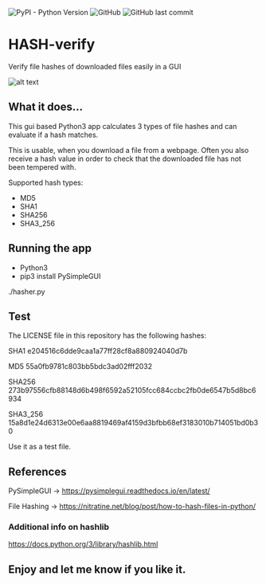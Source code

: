 ![PyPI - Python Version](https://img.shields.io/pypi/pyversions/3?style=for-the-badge) ![GitHub](https://img.shields.io/github/license/CRPrinzler/HASH-verify?style=for-the-badge) ![GitHub last commit](https://img.shields.io/github/last-commit/CRPrinzler/HASH-verify?style=for-the-badge)

# HASH-verify
Verify file hashes of downloaded files easily in a GUI

![alt text](https://user-images.githubusercontent.com/11914696/139138144-72e78738-2906-46af-bb4a-f25265193dc0.png)

## What it does...
This gui based Python3 app calculates 3 types of file hashes and can evaluate if a hash matches.

This is usable, when you download a file from a webpage. Often you also receive a hash value in order to check that the downloaded file has not been tempered with.

Supported hash types:

* MD5
* SHA1
* SHA256
* SHA3_256

## Running the app
* Python3
* pip3 install PySimpleGUI

./hasher.py

## Test
The LICENSE file in this repository has the following hashes:

SHA1        e204516c6dde9caa1a77ff28cf8a880924040d7b

MD5         55a0fb9781c803bb5bdc3ad02fff2032

SHA256      273b97556cfb88148d6b498f6592a52105fcc684ccbc2fb0de6547b5d8bc6934

SHA3_256    15a8d1e24d6313e00e6aa8819469af4159d3bfbb68ef3183010b714051bd0b30

Use it as a test file.

## References

PySimpleGUI -> https://pysimplegui.readthedocs.io/en/latest/

File Hashing -> https://nitratine.net/blog/post/how-to-hash-files-in-python/

### Additional info on hashlib

https://docs.python.org/3/library/hashlib.html

## Enjoy and let me know if you like it.

